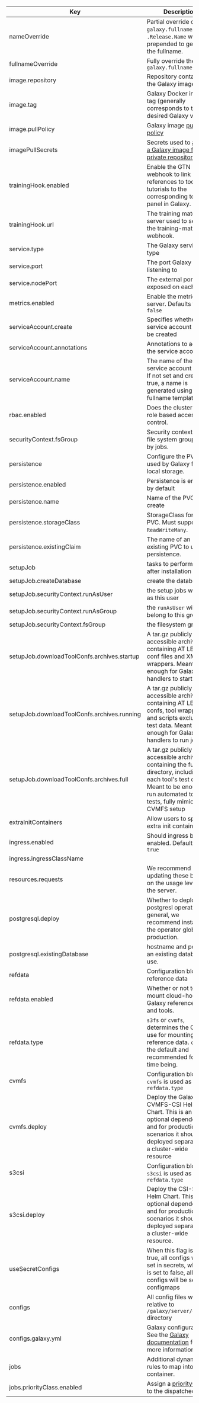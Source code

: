 | Key | Description |
|-----|-------------|
| nameOverride | Partial override of the `galaxy.fullname`.  The `.Release.Name` will be prepended to generate the fullname. |
| fullnameOverride | Fully override the `galaxy.fullname` |
| image.repository | Repository containing the Galaxy image. |
| image.tag | Galaxy Docker image tag (generally corresponds to the desired Galaxy version) |
| image.pullPolicy | Galaxy image [pull policy](https://kubernetes.io/docs/concepts/configuration/overview/#container-images) |
| imagePullSecrets | Secrets used to [access a Galaxy image from a private repository](https://kubernetes.io/docs/tasks/configure-pod-container/pull-image-private-registry/) |
| trainingHook.enabled | Enable the GTN webhook to link references to tools in tutorials to the corresponding tool panel in Galaxy. |
| trainingHook.url | The training material server used to service the training-material webhook. |
| service.type | The Galaxy service type |
| service.port | The port Galaxy is listening to |
| service.nodePort | The external port exposed on each node |
| metrics.enabled | Enable the metrics server. Defaults to `false` |
| serviceAccount.create | Specifies whether a service account should be created |
| serviceAccount.annotations | Annotations to add to the service account |
| serviceAccount.name | The name of the service account to use. If not set and create is true, a name is generated using the fullname template |
| rbac.enabled | Does the cluster use role based access control. |
| securityContext.fsGroup | Security context and file system group used by jobs. |
| persistence | Configure the PVC used by Galaxy for local storage. |
| persistence.enabled | Persistence is enabled by default |
| persistence.name | Name of the PVC to create |
| persistence.storageClass | StorageClass for the PVC. Must support `ReadWriteMany`. |
| persistence.existingClaim | The name of an existing PVC to use for persistence. |
| setupJob | tasks to perform once after installation |
| setupJob.createDatabase | create the database |
| setupJob.securityContext.runAsUser | the setup jobs will run as this user |
| setupJob.securityContext.runAsGroup | the `runAsUser` will belong to this group. |
| setupJob.securityContext.fsGroup | the filesystem group |
| setupJob.downloadToolConfs.archives.startup | A tar.gz publicly accessible archive containing AT LEAST conf files and XML tool wrappers. Meant to be enough for Galaxy handlers to startup |
| setupJob.downloadToolConfs.archives.running | A tar.gz publicly accessible archive containing AT LEAST confs, tool wrappers, and scripts excluding test data. Meant to be enough for Galaxy handlers to run jobs. |
| setupJob.downloadToolConfs.archives.full | A tar.gz publicly accessible archive containing the full `tools` directory, including each tool's test data. Meant to be enough to run automated tool-tests, fully mimicking CVMFS setup |
| extraInitContainers | Allow users to specify extra init containers |
| ingress.enabled | Should ingress be enabled. Defaults to `true` |
| ingress.ingressClassName |  |
| resources.requests | We recommend updating these based on the usage levels of the server. |
| postgresql.deploy | Whether to deploy the postgresl operator. In general, we recommend installing the operator globally in production. |
| postgresql.existingDatabase | hostname and port of an existing database to use. |
| refdata | Configuration block for reference data |
| refdata.enabled | Whether or not to mount cloud-hosted Galaxy reference data and tools. |
| refdata.type | `s3fs` or `cvmfs`, determines the CSI to use for mounting reference data. `cvmfs` is the default and recommended for the time being. |
| cvmfs | Configuration block if `cvmfs` is used as `refdata.type` |
| cvmfs.deploy | Deploy the Galaxy-CVMFS-CSI Helm Chart. This is an optional dependency, and for production scenarios it should be deployed separately as a cluster-wide resource |
| s3csi | Configuration block if `s3csi` is used as the `refdata.type` |
| s3csi.deploy | Deploy the CSI-S3 Helm Chart. This is an optional dependency, and for production scenarios it should be deployed separately as a cluster-wide resource. |
| useSecretConfigs | When this flag is set to true, all configs will be set in secrets, when it is set to false, all configs will be set in configmaps |
| configs | All config files will be relative to `/galaxy/server/config/` directory |
| configs.galaxy\.yml | Galaxy configuration. See the [Galaxy documentation](https://docs.galaxyproject.org/en/master/admin/config.html) for more information. |
| jobs | Additional dynamic rules to map into the container. |
| jobs.priorityClass.enabled | Assign a [priorityClass](https://kubernetes.io/docs/concepts/scheduling-eviction/pod-priority-preemption/#priorityclass) to the dispatched jobs. |
